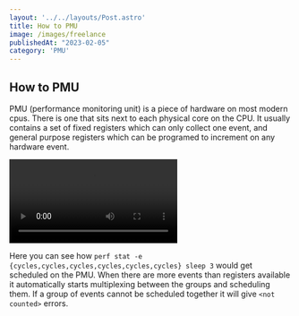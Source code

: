 ```yaml
---
layout: '../../layouts/Post.astro'
title: How to PMU
image: /images/freelance
publishedAt: "2023-02-05"
category: 'PMU'
---
```


## How to PMU

PMU (performance monitoring unit) is a piece of hardware on most modern cpus. There is one that sits next to each physical core on the CPU. It usually contains a set of fixed registers which can only collect one event, and general purpose registers which can be programed to increment on any hardware event.

<video controls="" autoplay="">
  <source src="/videos/pmu.webm" type="video/webm">
</video>

Here you can see how `perf stat -e {cycles,cycles,cycles,cycles,cycles,cycles} sleep 3` would get scheduled on the PMU. When there are more events than registers available it automatically starts multiplexing between the groups and scheduling them. If a group of events cannot be scheduled together it will give `<not counted>` errors.